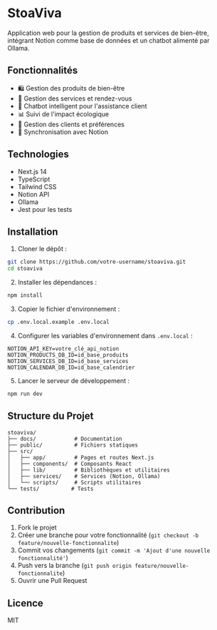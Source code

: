 # StoaViva

Application web pour la gestion de produits et services de bien-être, intégrant Notion comme base de données et un chatbot alimenté par Ollama.

## Fonctionnalités

- 🛍️ Gestion des produits de bien-être
- 📅 Gestion des services et rendez-vous
- 🤖 Chatbot intelligent pour l'assistance client
- 📊 Suivi de l'impact écologique
- 👥 Gestion des clients et préférences
- 🔄 Synchronisation avec Notion

## Technologies

- Next.js 14
- TypeScript
- Tailwind CSS
- Notion API
- Ollama
- Jest pour les tests

## Installation

1. Cloner le dépôt :
```bash
git clone https://github.com/votre-username/stoaviva.git
cd stoaviva
```

2. Installer les dépendances :
```bash
npm install
```

3. Copier le fichier d'environnement :
```bash
cp .env.local.example .env.local
```

4. Configurer les variables d'environnement dans `.env.local` :
```
NOTION_API_KEY=votre_clé_api_notion
NOTION_PRODUCTS_DB_ID=id_base_produits
NOTION_SERVICES_DB_ID=id_base_services
NOTION_CALENDAR_DB_ID=id_base_calendrier
```

5. Lancer le serveur de développement :
```bash
npm run dev
```

## Structure du Projet

```
stoaviva/
├── docs/            # Documentation
├── public/          # Fichiers statiques
├── src/
│   ├── app/         # Pages et routes Next.js
│   ├── components/  # Composants React
│   ├── lib/         # Bibliothèques et utilitaires
│   ├── services/    # Services (Notion, Ollama)
│   └── scripts/     # Scripts utilitaires
└── tests/          # Tests
```

## Contribution

1. Fork le projet
2. Créer une branche pour votre fonctionnalité (`git checkout -b feature/nouvelle-fonctionnalite`)
3. Commit vos changements (`git commit -m 'Ajout d'une nouvelle fonctionnalité'`)
4. Push vers la branche (`git push origin feature/nouvelle-fonctionnalite`)
5. Ouvrir une Pull Request

## Licence

MIT
